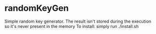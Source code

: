 # randomKeyGen
Simple random key generator. The result isn't stored during the execution so it's never present in the memory
To install: simply run ./install.sh

